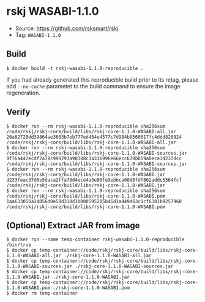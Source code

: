 # rskj WASABI-1.1.0

* Source: https://github.com/rsksmart/rskj
* Tag: `WASABI-1.1.0`

## Build

```
$ docker build -t rskj-wasabi-1.1.0-reproducible .
```

If you had already generated this reproducible build prior to its retag, please add `--no-cache` parametet to the build command to ensure the image regeneration. 

## Verify

```
$ docker run --rm rskj-wasabi-1.1.0-reproducible sha256sum /code/rskj/rskj-core/build/libs/rskj-core-1.1.0-WASABI-all.jar
20a82720dd39864ae3603b7eb777ed454e4577c7d984b9560017fc4ddd820924  /code/rskj/rskj-core/build/libs/rskj-core-1.1.0-WASABI-all.jar
$ docker run --rm rskj-wasabi-1.1.0-reproducible sha256sum /code/rskj/rskj-core/build/libs/rskj-core-1.1.0-WASABI-sources.jar
0f76a447ecdf7a78c990293a90388c3a316996e66ecc670bb59a0ece3d237dcc  /code/rskj/rskj-core/build/libs/rskj-core-1.1.0-WASABI-sources.jar
$ docker run --rm rskj-wasabi-1.1.0-reproducible sha256sum /code/rskj/rskj-core/build/libs/rskj-core-1.1.0-WASABI.jar
d233feac37d6e5daca2ffa78d4ece4a3e00fe9ebbca00d0fdf862addc5564fcf  /code/rskj/rskj-core/build/libs/rskj-core-1.1.0-WASABI.jar
$ docker run --rm rskj-wasabi-1.1.0-reproducible sha256sum /code/rskj/rskj-core/build/libs/rskj-core-1.1.0-WASABI.pom
1aa633056a24056d0e50d310d1b000595205b46d1a449d63c1cf6381b9257960  /code/rskj/rskj-core/build/libs/rskj-core-1.1.0-WASABI.pom
```

## (Optional) Extract JAR from image

```
$ docker run --name temp-container rskj-wasabi-1.1.0-reproducible /bin/true
$ docker cp temp-container://code/rskj/rskj-core/build/libs/rskj-core-1.1.0-WASABI-all.jar ./rskj-core-1.1.0-WASABI-all.jar
$ docker cp temp-container://code/rskj/rskj-core/build/libs/rskj-core-1.1.0-WASABI-sources.jar ./rskj-core-1.1.0-WASABI-sources.jar
$ docker cp temp-container://code/rskj/rskj-core/build/libs/rskj-core-1.1.0-WASABI.jar ./rskj-core-1.1.0-WASABI.jar
$ docker cp temp-container://code/rskj/rskj-core/build/libs/rskj-core-1.1.0-WASABI.pom ./rskj-core-1.1.0-WASABI.pom
$ docker rm temp-container
```

